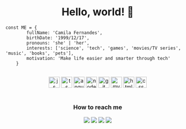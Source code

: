 <h1 align="center">Hello, world! 👋</h1>

``` 
const ME = {
        fullName: 'Camila Fernandes',
        birthDate: '1999/12/17',
        pronouns: 'she' | 'her',
        interests: ['science', 'tech', 'games', 'movies/TV series', 'music', 'books', 'pets'],
        motivation: 'Make life easier and smarter through tech'
    }
```
##
<div align="center">
        <img alt="js" heigth="20" width="30" src="https://cdn.jsdelivr.net/gh/devicons/devicon/icons/javascript/javascript-plain.svg" />
        <img alt="ts" heigth="20" width="30" src="https://cdn.jsdelivr.net/gh/devicons/devicon/icons/typescript/typescript-original.svg" />
        <img alt="angular" heigth="20" width="30" src="https://cdn.jsdelivr.net/gh/devicons/devicon/icons/angularjs/angularjs-plain.svg" />
        <img alt="nodejs" heigth="20" width="30" src="https://cdn.jsdelivr.net/gh/devicons/devicon/icons/nodejs/nodejs-original.svg" />
        <img alt="git" heigth="20" width="30" src="https://cdn.jsdelivr.net/gh/devicons/devicon/icons/git/git-original.svg" />
        <img alt="mysql" heigth="20" width="30" src="https://cdn.jsdelivr.net/gh/devicons/devicon/icons/mysql/mysql-original.svg" />
        <img alt="html" heigth="20" width="30" src="https://cdn.jsdelivr.net/gh/devicons/devicon/icons/html5/html5-original.svg" />
        <img alt="css" heigth="20" width="30" src="https://cdn.jsdelivr.net/gh/devicons/devicon/icons/css3/css3-original.svg" />
</div>
<br>
<h3 align="center">How to reach me</h3>
<div align="center">
  <a href="https://www.linkedin.com/in/camila-fernandes-411480195/" target="_blank"><img src="https://img.shields.io/badge/LinkedIn-0077B5?style=for-the-badge&logo=linkedin&logoColor=white"></a>
  <a href="http://discordapp.com/users/982097638377791568" target="_blank"><img src="https://img.shields.io/badge/Discord-7289DA?style=for-the-badge&logo=discord&logoColor=white"></a>
  <a href="https://t.me/CamFT" target="_blank"><img src="https://img.shields.io/badge/Telegram-2CA5E0?style=for-the-badge&logo=telegram&logoColor=white"></a>
  <a href="mailto: camila99pessoa@gmail.com" target="_blank"><img src="https://img.shields.io/badge/Gmail-D14836?style=for-the-badge&logo=gmail&logoColor=white"></a>
</div>


